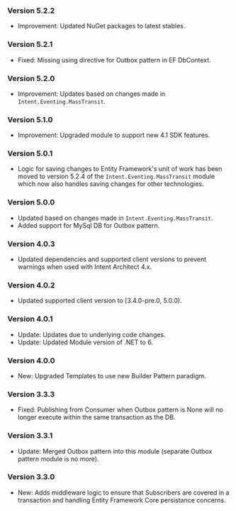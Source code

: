### Version 5.2.2

- Improvement: Updated NuGet packages to latest stables.

### Version 5.2.1

- Fixed: Missing using directive for Outbox pattern in EF DbContext.

### Version 5.2.0

- Improvement: Updates based on changes made in `Intent.Eventing.MassTransit`.

### Version 5.1.0

- Improvement: Upgraded module to support new 4.1 SDK features.

### Version 5.0.1

- Logic for saving changes to Entity Framework's unit of work has been moved to version 5.2.4 of the `Intent.Eventing.MassTransit` module which now also handles saving changes for other technologies.

### Version 5.0.0

- Updated based on changes made in `Intent.Eventing.MassTransit`.
- Added support for MySql DB for Outbox pattern.

### Version 4.0.3

- Updated dependencies and supported client versions to prevent warnings when used with Intent Architect 4.x.

### Version 4.0.2

- Updated supported client version to [3.4.0-pre.0, 5.0.0).

### Version 4.0.1

- Update: Updates due to underlying code changes.
- Update: Updated Module version of .NET to 6.

### Version 4.0.0

- New: Upgraded Templates to use new Builder Pattern paradigm.

### Version 3.3.3

- Fixed: Publishing from Consumer when Outbox pattern is None will no longer execute within the same transaction as the DB.

### Version 3.3.1

- Update: Merged Outbox pattern into this module (separate Outbox pattern module is no more).

### Version 3.3.0

- New: Adds middleware logic to ensure that Subscribers are covered in a transaction and handling Entity Framework Core persistance concerns.